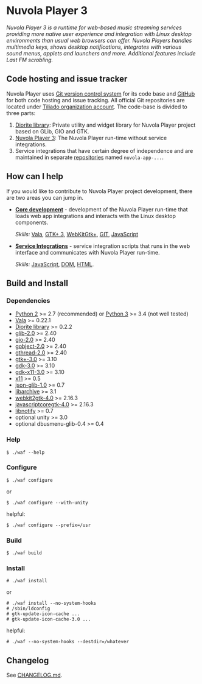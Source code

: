 Nuvola Player 3
===============

*Nuvola Player 3 is a runtime for web-based music streaming services providing more native user
experience and integration with Linux desktop environments than usual web browsers can offer.
Nuvola Players handles multimedia keys, shows desktop notifications, integrates with various sound
menus, applets and launchers and more. Additional features include Last FM scrobling.*


Code hosting and issue tracker
------------------------------

Nuvola Player uses [Git version control system][2] for its code base and [GitHub][3] for
both code hosting and issue tracking. All official Git repositories are located under
[Tiliado organization account](https://github.com/tiliado). The code-base is divided to three parts:

 1. [Diorite library](https://github.com/tiliado/diorite): Private utility and widget library for
    Nuvola Player project based on GLib, GIO and GTK.
 2. [Nuvola Player 3](https://github.com/tiliado/nuvolaplayer): The Nuvola Player run-time without
    service integrations.
 3. Service integrations that have certain degree of independence and are maintained in separate
    [repositories](https://github.com/tiliado) named ``nuvola-app-...``.

[2]: http://git-scm.com/
[3]: https://github.com


How can I help
--------------

If you would like to contribute to Nuvola Player project development, there are two areas you can
jump in.

  * [**Core development**][4] - development of the Nuvola Player run-time that loads web app
    integrations and interacts with the Linux desktop components.
    
    *Skills:*
    [Vala](https://wiki.gnome.org/Projects/Vala),
    [GTK+ 3](http://www.gtk.org/),
    [WebKitGtk+](http://webkitgtk.org/),
    [GIT](http://git-scm.com/),
    [JavaScript](https://developer.mozilla.org/en/docs/Web/JavaScript)

  * [**Service Integrations**][5] - service integration scripts that runs in the web
    interface and communicates with Nuvola Player run-time.
    
    *Skills:*
    [JavaScript](https://developer.mozilla.org/en/docs/Web/JavaScript),
    [DOM](https://developer.mozilla.org/en-US/docs/Web/API/Document_Object_Model),
    [HTML](https://developer.mozilla.org/en-US/docs/Web/HTML).

[4]: http://tiliado.github.io/nuvolaplayer/development/core.html
[5]: http://tiliado.github.io/nuvolaplayer/development/apps.html

Build and Install
-----------------

### Dependencies

  * [Python 2](http://python.org) >= 2.7 (recommended)
    or [Python 3](http://python.org) >= 3.4 (not well tested)
  * [Vala](https://wiki.gnome.org/Projects/Vala) >= 0.22.1
  * [Diorite library](https://github.com/tiliado/diorite) >= 0.2.2
  * [glib-2.0](https://wiki.gnome.org/Projects/GLib) >= 2.40
  * [gio-2.0](https://wiki.gnome.org/Projects/GLib) >= 2.40
  * [gobject-2.0](https://wiki.gnome.org/Projects/GLib) >= 2.40
  * [gthread-2.0](https://wiki.gnome.org/Projects/GLib) >= 2.40
  * [gtk+-3.0](http://www.gtk.org/) >= 3.10
  * [gdk-3.0](http://www.gtk.org/) >= 3.10
  * [gdk-x11-3.0](http://www.gtk.org/) >= 3.10
  * [x11](http://www.x.org/wiki/) >= 0.5
  * [json-glib-1.0](https://wiki.gnome.org/Projects/JsonGlib) >= 0.7
  * [libarchive](http://www.libarchive.org/) >= 3.1
  * [webkit2gtk-4.0](http://webkitgtk.org/) >= 2.16.3 
  * [javascriptcoregtk-4.0](http://webkitgtk.org/) >= 2.16.3
  * [libnotify](https://git.gnome.org/browse/libnotify/) >= 0.7
  * optional unity >= 3.0
  * optional dbusmenu-glib-0.4 >= 0.4

### Help

    $ ./waf --help

### Configure

    $ ./waf configure
    
or
    
    $ ./waf configure --with-unity
    
helpful:
    
    $ ./waf configure --prefix=/usr

### Build

    $ ./waf build

### Install

    # ./waf install
    
or
    
    # ./waf install --no-system-hooks
    # /sbin/ldconfig
    # gtk-update-icon-cache ...
    # gtk-update-icon-cache-3.0 ...
    
helpful:

    # ./waf --no-system-hooks --destdir=/whatever

Changelog
---------

See [CHANGELOG.md](./CHANGELOG.md).
